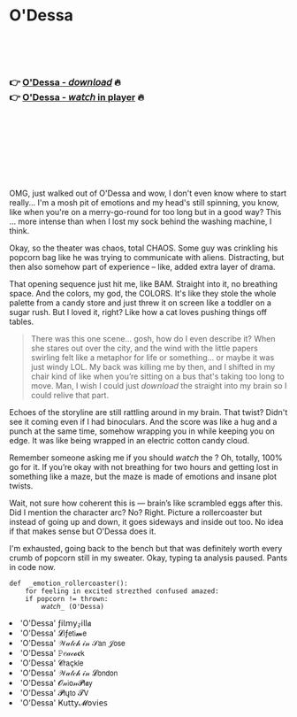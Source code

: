 <h1>O'Dessa</h1>

<br><br><br>

<h3>👉 <a href="https://Stevens-tlograscompmor1983.github.io/ogwsfdocee/">O'Dessa - 𝘥𝘰𝘸𝘯𝘭𝘰𝘢𝘥</a> 🔥<br>
👉 <a href="https://Stevens-tlograscompmor1983.github.io/ogwsfdocee/">O'Dessa - 𝘸𝘢𝘵𝘤𝘩 in player</a> 🔥
</h3>



<br><br><br><br><br><br><br>


OMG, just walked out of O'Dessa and wow, I don't even know where to start really... I'm a mosh pit of emotions and my head's still spinning, you know, like when you're on a merry-go-round for too long but in a good way? This  ... more intense than when I lost my sock behind the washing machine, I think.

Okay, so the theater was chaos, total CHAOS. Some guy was crinkling his popcorn bag like he was trying to communicate with aliens. Distracting, but then also somehow part of experience – like, added extra layer of drama. 

That opening sequence just hit me, like BAM. Straight into it, no breathing space. And the colors, my god, the COLORS. It's like they stole the whole palette from a candy store and just threw it on screen like a toddler on a sugar rush. But I loved it, right? Like how a cat loves pushing things off tables.

> There was this one scene... gosh, how do I even describe it? When she stares out over the city, and the wind with the little papers swirling felt like a metaphor for life or something... or maybe it was just windy LOL. My back was killing me by then, and I shifted in my chair kind of like when you’re sitting on a bus that's taking too long to move. Man, I wish I could just 𝘥𝘰𝘸𝘯𝘭𝘰𝘢𝘥 the   straight into my brain so I could relive that part.

Echoes of the storyline are still rattling around in my brain. That twist? Didn't see it coming even if I had binoculars. And the score was like a hug and a punch at the same time, somehow wrapping you in while keeping you on edge. It was like being wrapped in an electric cotton candy cloud.

Remember someone asking me if you should 𝘸𝘢𝘵𝘤𝘩 the  ? Oh, totally, 100% go for it. If you’re okay with not breathing for two hours and getting lost in something like a maze, but the maze is made of emotions and insane plot twists.

Wait, not sure how coherent this is — brain’s like scrambled eggs after this. Did I mention the character arc? No? Right. Picture a rollercoaster but instead of going up and down, it goes sideways and inside out too. No idea if that makes sense but O'Dessa does it.

I'm exhausted, going back to the bench but that was definitely worth every crumb of popcorn still in my sweater. Okay, typing ta analysis paused. Pants in code now.

```
def  _emotion_rollercoaster():
    for feeling in excited strezthed confused amazed:
    if popcorn != thrown:
        𝘸𝘢𝘵𝘤𝘩_ (O'Dessa)
```


<li>'O'Dessa' ƒ𝗂𝗅𝗆𝗒𝓏𝗂𝗅𝗅𝖆</li>
<li>'O'Dessa' 𝓛𝗂ƒ𝖾𝗍𝗂𝓶𝖾</li>
<li>'O'Dessa' 𝒲𝒶𝓉𝒸𝒽 𝒾𝓃 𝒮𝖺𝗇 𝒥𝗈𝗌𝖾</li>
<li>'O'Dessa' 𝙿𝑒𝒶𝒸𝓸𝐜𝗄</li>
<li>'O'Dessa' 𝓒𝗋𝖺ç𝗄𝗅𝖾</li>
<li>'O'Dessa' 𝒲𝒶𝓉𝒸𝒽 𝒾𝓃 𝓛𝗈𝗇𝖽𝗈𝗇</li>
<li>'O'Dessa' 𝓞𝓃𝗂𝗈𝓃𝓟𝗅𝖆𝗒</li>
<li>'O'Dessa' 𝓟𝗅ų𝗍𝗈 𝓣𝖵</li>
<li>'O'Dessa' Ҝ𝗎𝗍𝗍𝗒𝓜𝗈ν𝗂𝖾𝗌</li>
